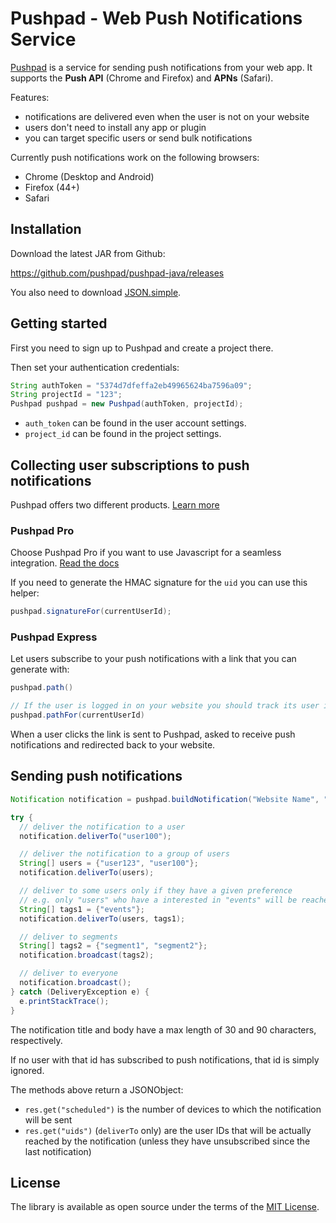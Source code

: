 # Pushpad - Web Push Notifications Service
 
[Pushpad](https://pushpad.xyz) is a service for sending push notifications from your web app. It supports the **Push API** (Chrome and Firefox) and **APNs** (Safari).

Features:

- notifications are delivered even when the user is not on your website
- users don't need to install any app or plugin
- you can target specific users or send bulk notifications

Currently push notifications work on the following browsers:

- Chrome (Desktop and Android)
- Firefox (44+)
- Safari

## Installation

Download the latest JAR from Github:

https://github.com/pushpad/pushpad-java/releases

You also need to download [JSON.simple](https://code.google.com/archive/p/json-simple/).

## Getting started

First you need to sign up to Pushpad and create a project there.

Then set your authentication credentials:

```java
String authToken = "5374d7dfeffa2eb49965624ba7596a09";
String projectId = "123";
Pushpad pushpad = new Pushpad(authToken, projectId);
```

- `auth_token` can be found in the user account settings. 
- `project_id` can be found in the project settings.

## Collecting user subscriptions to push notifications

Pushpad offers two different products. [Learn more](https://pushpad.xyz/docs)

### Pushpad Pro

Choose Pushpad Pro if you want to use Javascript for a seamless integration. [Read the docs](https://pushpad.xyz/docs/pushpad_pro_getting_started)

If you need to generate the HMAC signature for the `uid` you can use this helper:

```java
pushpad.signatureFor(currentUserId);
```

### Pushpad Express

Let users subscribe to your push notifications with a link that you can generate with: 

```java
pushpad.path()

// If the user is logged in on your website you should track its user id to target him in the future
pushpad.pathFor(currentUserId)
```

When a user clicks the link is sent to Pushpad, asked to receive push notifications and redirected back to your website.

## Sending push notifications

```java
Notification notification = pushpad.buildNotification("Website Name", "Hello world!", "http://example.com");

try {
  // deliver the notification to a user
  notification.deliverTo("user100");

  // deliver the notification to a group of users
  String[] users = {"user123", "user100"};
  notification.deliverTo(users);

  // deliver to some users only if they have a given preference
  // e.g. only "users" who have a interested in "events" will be reached
  String[] tags1 = {"events"};
  notification.deliverTo(users, tags1);

  // deliver to segments
  String[] tags2 = {"segment1", "segment2"};
  notification.broadcast(tags2);

  // deliver to everyone
  notification.broadcast();
} catch (DeliveryException e) {
  e.printStackTrace();
}
```

The notification title and body have a max length of 30 and 90 characters, respectively.

If no user with that id has subscribed to push notifications, that id is simply ignored.

The methods above return a JSONObject: 

- `res.get("scheduled")` is the number of devices to which the notification will be sent
- `res.get("uids")` (`deliverTo` only) are the user IDs that will be actually reached by the notification (unless they have unsubscribed since the last notification)

## License

The library is available as open source under the terms of the [MIT License](http://opensource.org/licenses/MIT).

